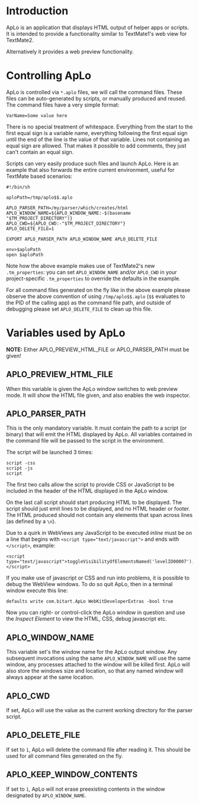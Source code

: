 # Introduction

ApLo is an application that displays HTML output of helper apps or scripts. It is intended to provide a functionality similar to TextMate1's web view for TextMate2.

Alternatively it provides a web preview functionality.

# Controlling ApLo

ApLo is controlled via `*.aplo` files, we will call the command files. These files can be auto-generated by scripts, or manually produced and reused. The command files have a very simple format:

	VarName=Some value here

There is no special treatment of whitespace. Everything from the start to the first equal sign is a variable name, everything following the first equal sign until the end of the line is the value of that variable. Lines not containing an equal sign are allowed. That makes it possible to add comments, they just can't contain an equal sign.

Scripts can very easily produce such files and launch ApLo. Here is an example that also forwards the entire current environment, useful for TextMate based scenarios:

	#!/bin/sh
	
	aploPath=/tmp/aplo$$.aplo
	
	APLO_PARSER_PATH=/my/parser/which/creates/html
	APLO_WINDOW_NAME=${APLO_WINDOW_NAME:-$(basename "$TM_PROJECT_DIRECTORY")}
	APLO_CWD=${APLO_CWD:-"$TM_PROJECT_DIRECTORY"}
	APLO_DELETE_FILE=1
	
	EXPORT APLO_PARSER_PATH APLO_WINDOW_NAME APLO_DELETE_FILE
	
	env>$aploPath
	open $aploPath

Note how the above example makes use of TextMate2's new `.tm_properties`: you can set `APLO_WINDOW_NAME` and/or `APLO_CWD` in your project-specific `.tm_properties` to override the defaults in the example.

For all command files generated on the fly like in the above example please observe the above convention of using `/tmp/aplo$$.aplo` (`$$` evaluates to the PID of the calling app) as the command file path, and outside of debugging please set `APLO_DELETE_FILE` to clean up this file.


# Variables used by ApLo

**NOTE:** Either APLO\_PREVIEW\_HTML\_FILE or APLO\_PARSER\_PATH must be given!


## APLO\_PREVIEW\_HTML\_FILE

When this variable is given the ApLo window switches to web preview mode. It will show the HTML file given, and also enables the web inspector.

## APLO\_PARSER\_PATH

This is the only mandatory variable. It must contain the path to a script (or binary) that will emit the HTML displayed by ApLo. All variables contained in the command file will be passed to the script in the environment.

The script will be launched 3 times:

	script -css
	script -js
	script

The first two calls allow the script to provide CSS or JavaScript to be included in the header of the HTML displayed in the ApLo window.

On the last call script should start producing HTML to be displayed. The script should just emit lines to be displayed, and no HTML header or footer. The HTML produced should not contain any elements that span across lines (as defined by a `\n`).

Due to a quirk in WebViews any JavaScript to be executed *inline* must be on a line that begins with `<script type="text/javascript">` and ends with `</script>`, example:

	<script type="text/javascript">toggleVisibilityOfElementsNamed('levelID00007');</script>

If you make use of javascript or CSS and run into problems, it is possible to debug the WebView windows. To do so quit ApLo, then in a terminal window execute this line:

	defaults write com.bitart.ApLo WebKitDeveloperExtras -bool true

Now you can right- or control-click the ApLo window in question and use the *Inspect Element* to view the HTML, CSS, debug javascript etc.


## APLO\_WINDOW\_NAME

This variable set's the window name for the ApLo output window. Any subsequent invocations using the same `APLO_WINDOW_NAME` will use the same window, any processes attached to the window will be killed first. ApLo will also store the windows size and location, so that any named window will always appear at the same location.


## APLO\_CWD

If set, ApLo will use the value as the current working directory for the parser script.


## APLO\_DELETE\_FILE

If set to `1`, ApLo will delete the command file after reading it. This should be used for all command files generated on the fly.


## APLO\_KEEP\_WINDOW\_CONTENTS

If set to `1`, ApLo will not erase preexisting contents in the window designated by `APLO_WINDOW_NAME`.
